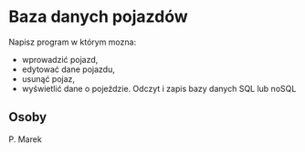 # Baza danych pojazdów

Napisz program w którym mozna:
- wprowadzić pojazd,
- edytować dane pojazdu,
- usunąć pojaz, 
- wyświetlić dane o pojeździe.
Odczyt i zapis bazy danych SQL lub noSQL

## Osoby
P. Marek
